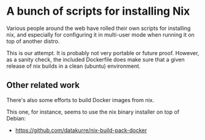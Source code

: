 

A bunch of scripts for installing Nix
=====================================

Various people around the web have rolled their own scripts for
installing nix, and especially for configuring it in multi-user mode
when running it on top of another distro.

This is our attempt.  It is probably not very portable or future
proof.  However, as a sanity check, the included Dockerfile does make
sure that a given release of nix builds in a clean (ubuntu)
environment.

Other related work
------------------

There's also some efforts to build Docker images from nix.

This one, for instance, seems to use the nix binary installer on top
of Debian:

 * https://github.com/datakurre/nix-build-pack-docker

